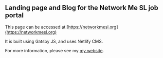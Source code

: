 ## Landing page and Blog for the Network Me SL job portal

This page can be accessed at [https://networkmesl.org](https://networkmesl.org)

It is built using Gatsby JS, and uses Netlify CMS.

For more information, please see my [my website](https://www.oliveriyer.com/a-modern-job-site-for-sierra-leone-networkme-sl/).

